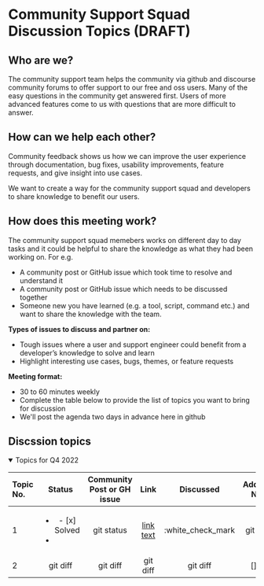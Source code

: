 # Community Support Squad Discussion Topics (DRAFT)

## Who are we?

The community support team helps the community via github and discourse community forums to offer support to our free and oss users. Many of the easy questions in the community get answered first. Users of more advanced features come to us with questions that are more difficult to answer. 

## How can we help each other?

Community feedback shows us how we can improve the user experience through documentation, bug fixes, usability improvements, feature requests, and give insight into use cases.

We want to create a way for the community support squad and developers to share knowledge to benefit our users.

## How does this meeting work? 

The community support squad memebers works on different day to day tasks and it could be helpful to share the knowledge as what they had been working on. For e.g.

- A community post or GitHub issue which took time to resolve and understand it
- A community post or GitHub issue which needs to be discussed together
- Someone new you have learned (e.g. a tool, script, command etc.) and want to share the knowledge with the team.

**Types of issues to discuss and partner on:** 
- Tough issues where a user and support engineer could benefit from a developer’s knowledge to solve and learn
- Highlight interesting use cases, bugs, themes, or feature requests

**Meeting format:**
- 30 to 60 minutes weekly
- Complete the table below to provide the list of topics you want to bring for discussion
- We'll post the agenda two days in advance here in github


## Discssion topics

<details open>
<summary>Topics for Q4 2022</summary>


| Topic No.| Status         | Community Post or GH issue | Link                                       | Discussed         | Additional Notes |
| :---     |     :---:      |          :---:             | :---:                                      |     :---:      |     :---:      |
| 1  |<ul><li>- [x] Solved</li><li></li></ul>| git status                 | <a href="https://hello.ca">link text</a>   | :white_check_mark     | git status     |
| 2  | git diff       | git diff                   | git diff                                   | git diff       | [] 739     |
  
</details>
